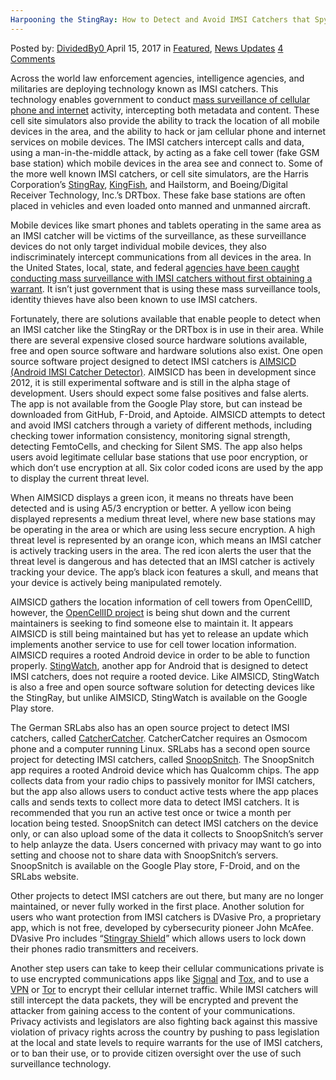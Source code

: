 ```yaml
---
Harpooning the StingRay: How to Detect and Avoid IMSI Catchers that Spy on Cellular Phones and Internet
---
```

<article class="post-listing post-19198 post type-post status-publish format-standard has-post-thumbnail hentry  tag-avoid tag-catchers tag-cellular tag-detect tag-harpooning tag-imsi tag-internet tag-phones tag-spy tag-stingray">
    <div class="post-inner">
        <span>Posted by: <a href="https://www.deepdotweb.com/author/dividedby0/" title="">DividedBy0 </a></span>
    <span>April 15, 2017</span>
    <span>in <a href="https://www.deepdotweb.com/category/deepdot-news/" rel="category tag">Featured</a>, <a href="https://www.deepdotweb.com/category/news-updates/" rel="category tag">News Updates</a></span>
    <span><a href="https://www.deepdotweb.com/2017/04/15/harpooning-stingray-detect-avoid-imsi-catchers-spy-cellular-phones-internet/#comments">4 Comments</a></span>
    </p>
    <div class="clear"></div>
    <div class="entry">
    <p>Across the world law enforcement agencies, intelligence agencies, and militaries are deploying technology known as IMSI catchers. This technology enables government to conduct <a href="https://www.deepdotweb.com/2017/01/21/governments-secret-internet-killswitch-engaged-protests-across-us/">mass surveillance of cellular phone and internet</a> activity, intercepting both metadata and content. These cell site simulators also provide the ability to track the location of all mobile devices in the area, and the ability to hack or jam cellular phone and internet services on mobile devices. The IMSI catchers intercept calls and data, using a man-in-the-middle attack, by acting as a fake cell tower (fake GSM base station) which mobile devices in the area see and connect to. Some of the more well known IMSI catchers, or cell site simulators, are the Harris Corporation’s <a href="https://theintercept.com/surveillance-catalogue/stingray-iii/">StingRay</a>, <a href="https://theintercept.com/surveillance-catalogue/kingfish/">KingFish</a>, and Hailstorm, and Boeing/Digital Receiver Technology, Inc.’s DRTbox. These fake base stations are often placed in vehicles and even loaded onto manned and unmanned aircraft.</p>
    <p>Mobile devices like smart phones and tablets operating in the same area as an IMSI catcher will be victims of the surveillance, as these surveillance devices do not only target individual mobile devices, they also indiscriminately intercept communications from all devices in the area. In the United States, local, state, and federal <a href="https://www.deepdotweb.com/2016/02/11/turning-your-phone-on-is-consenting-to-being-tracked/">agencies have been caught conducting mass surveillance with IMSI catchers without first obtaining a warrant</a>. It isn’t just government that is using these mass surveillance tools, identity thieves have also been known to use IMSI catchers.</p>
    <p>Fortunately, there are solutions available that enable people to detect when an IMSI catcher like the StingRay or the DRTbox is in use in their area. While there are several expensive closed source hardware solutions available, free and open source software and hardware solutions also exist. One open source software project designed to detect IMSI catchers is <a href="https://github.com/CellularPrivacy/Android-IMSI-Catcher-Detector">AIMSICD (Android IMSI Catcher Detector)</a>. AIMSICD has been in development since 2012, it is still experimental software and is still in the alpha stage of development. Users should expect some false positives and false alerts. The app is not available from the Google Play store, but can instead be downloaded from GitHub, F-Droid, and Aptoide. AIMSICD attempts to detect and avoid IMSI catchers through a variety of different methods, including checking tower information consistency, monitoring signal strength, detecting FemtoCells, and checking for Silent SMS. The app also helps users avoid legitimate cellular base stations that use poor encryption, or which don’t use encryption at all. Six color coded icons are used by the app to display the current threat level.</p>
    <p>When AIMSICD displays a green icon, it means no threats have been detected and is using A5/3 encryption or better. A yellow icon being displayed represents a medium threat level, where new base stations may be operating in the area or which are using less secure encryption. A high threat level is represented by an orange icon, which means an IMSI catcher is actively tracking users in the area. The red icon alerts the user that the threat level is dangerous and has detected that an IMSI catcher is actively tracking your device. The app’s black icon features a skull, and means that your device is actively being manipulated remotely.</p>
    <p>AIMSICD gathers the location information of cell towers from OpenCellID, however, the <a href="http://wiki.opencellid.org/wiki/Main_Page">OpenCellID project</a> is being shut down and the current maintainers is seeking to find someone else to maintain it. It appears AIMSICD is still being maintained but has yet to release an update which implements another service to use for cell tower location information. AIMSICD requires a rooted Android device in order to be able to function properly. <a href="https://github.com/marvinmarnold/stingwatch">StingWatch</a>, another app for Android that is designed to detect IMSI catchers, does not require a rooted device. Like AIMSICD, StingWatch is also a free and open source software solution for detecting devices like the StingRay, but unlike AIMSICD, StingWatch is available on the Google Play store.</p>
    <p>The German SRLabs also has an open source project to detect IMSI catchers, called <a href="https://opensource.srlabs.de/projects/mobile-network-assessment-tools/wiki/CatcherCatcher">CatcherCatcher</a>. CatcherCatcher requires an Osmocom phone and a computer running Linux. SRLabs has a second open source project for detecting IMSI catchers, called <a href="https://opensource.srlabs.de/projects/snoopsnitch">SnoopSnitch</a>. The SnoopSnitch app requires a rooted Android device which has Qualcomm chips. The app collects data from your radio chips to passively monitor for IMSI catchers, but the app also allows users to conduct active tests where the app places calls and sends texts to collect more data to detect IMSI catchers. It is recommended that you run an active test once or twice a month per location being tested. SnoopSnitch can detect IMSI catchers on the device only, or can also upload some of the data it collects to SnoopSnitch’s server to help anlayze the data. Users concerned with privacy may want to go into setting and choose not to share data with SnoopSnitch’s servers. SnoopSnitch is available on the Google Play store, F-Droid, and on the SRLabs website.</p>
    <p>Other projects to detect IMSI catchers are out there, but many are no longer maintained, or never fully worked in the first place. Another solution for users who want protection from IMSI catchers is DVasive Pro, a proprietary app, which is not free, developed by cybersecurity pioneer John McAfee. DVasive Pro includes “<a href="http://android.sksnet.my.id/details?p=com.DvasivePro">Stingray Shield</a>” which allows users to lock down their phones radio transmitters and receivers.</p>
    <p>Another step users can take to keep their cellular communications private is to use encrypted communications apps like <a href="https://www.deepdotweb.com/tag/signal/">Signal</a> and <a href="https://tox.chat/">Tox</a>, and to use a <a href="https://www.deepdotweb.com/vpn-comparison-chart/">VPN</a> or <a href="https://www.torproject.com/">Tor</a> to encrypt their cellular internet traffic. While IMSI catchers will still intercept the data packets, they will be encrypted and prevent the attacker from gaining access to the content of your communications. Privacy activists and legislators are also fighting back against this massive violation of privacy rights across the country by pushing to pass legislation at the local and state levels to require warrants for the use of IMSI catchers, or to ban their use, or to provide citizen oversight over the use of such surveillance technology.</p>
    </div>
    <span style="display:none"><a href="https://www.deepdotweb.com/tag/avoid/" rel="tag">avoid</a> <a href="https://www.deepdotweb.com/tag/catchers/" rel="tag">catchers</a> <a href="https://www.deepdotweb.com/tag/cellular/" rel="tag">cellular</a> <a href="https://www.deepdotweb.com/tag/detect/" rel="tag">detect</a> <a href="https://www.deepdotweb.com/tag/harpooning/" rel="tag">harpooning</a> <a href="https://www.deepdotweb.com/tag/imsi/" rel="tag">imsi</a> <a href="https://www.deepdotweb.com/tag/internet/" rel="tag">internet</a> <a href="https://www.deepdotweb.com/tag/phones/" rel="tag">phones</a> <a href="https://www.deepdotweb.com/tag/spy/" rel="tag">spy</a> <a href="https://www.deepdotweb.com/tag/stingray/" rel="tag">stingray</a></span> <span style="display:none" class="updated">2017-04-15</span>
    <div style="display:none" class="vcard author" itemprop="author" itemscope itemtype="http://schema.org/Person"><strong class="fn" itemprop="name"><a href="https://www.deepdotweb.com/author/dividedby0/" title="Posts by DividedBy0" rel="author">DividedBy0</a></strong></div>
    </div>
</article>

